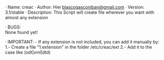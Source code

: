 · Name: creac
· Author: Hiei <blascogasconiban@gmail.com>
· Version: 3.1/stable
· Description:
              This Script will create file wherever you want with almost any extension

· BUGS:         
	      None found yet!

· IMPORTANT:
               -   If any extension is not included, you can add it manually by:
                       1.- Create a file "1.extension" in the folder /etc/creac/ext
                       2.- Add it to the case like (odt|xml|dtd)

